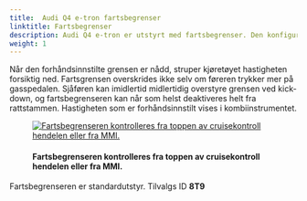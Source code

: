```yaml
---
title:  Audi Q4 e-tron fartsbegrenser
linktitle: Fartsbegrenser
description: Audi Q4 e-tron er utstyrt med fartsbegrenser. Den konfigurerbare fartsbegrenseren begrenser kjørehastigheten til en verdi satt av sjåføren innenfor hastighetsområdet 30 til 250 km/t (18,6 til 155,3 mph) – noe som er svært nyttig innenfor bygrenser eller byggesoner, for eksempel.
weight: 1
---
```

<!-- markdownlint-disable MD033 -->
Når den forhåndsinnstilte grensen er nådd, struper kjøretøyet hastigheten forsiktig ned. Fartsgrensen overskrides ikke selv om føreren trykker mer på gasspedalen. Sjåføren kan imidlertid midlertidig overstyre grensen ved kick-down, og fartsbegrenseren kan når som helst deaktiveres helt fra rattstammen. Hastigheten som er forhåndsinnstilt vises i kombiinstrumentet.

<figure>
    <a href="https://media.electrichasgoneaudi.net/multimedia/models/q4-e-tron/technology/drivingassistance/speedlimiter/speedlimiterhandle.jpg">
        <img src="https://media.electrichasgoneaudi.net/multimedia/models/q4-e-tron/technology/drivingassistance/speedlimiter/speedlimiterhandles.jpg"
        class="img-fluid" alt="Fartsbegrenseren kontrolleres fra toppen av cruisekontroll hendelen eller fra MMI." title="Fartsbegrenseren kontrolleres fra toppen av cruisekontroll hendelen eller fra MMI.">
    </a>
    <figcaption><h4>Fartsbegrenseren kontrolleres fra toppen av cruisekontroll hendelen eller fra MMI.</h4></figcaption>
</figure>

Fartsbegrenseren er standardutstyr. Tilvalgs ID **8T9**

